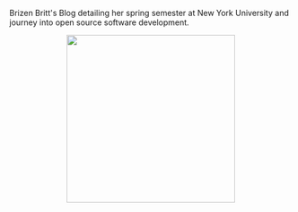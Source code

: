 Brizen Britt's Blog detailing her spring semester at New York University and journey into open source software development. 

<p align="center">
     <img src="../images/Brizen.png" width="300px">
</p>
